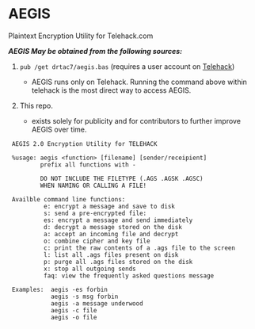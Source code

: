 # AEGIS
Plaintext Encryption Utility for Telehack.com

***AEGIS May be obtained from the following sources:***

1. `pub /get drtac7/aegis.bas` (requires a user account on [Telehack](https://www.telehack.com))
    - AEGIS runs only on Telehack. Running the command above within telehack is the most direct way to access AEGIS. 

2. This repo. 
   - exists solely for publicity and for contributors to further improve AEGIS over time.

```
 AEGIS 2.0 Encryption Utility for TELEHACK             
                                                                 
 %usage: aegis <function> [filename] [sender/receipient]        
         prefix all functions with -                             
                                                                 
         DO NOT INCLUDE THE FILETYPE (.AGS .AGSK .AGSC)          
         WHEN NAMING OR CALLING A FILE!                          
                                                                 
 Availble command line functions:                                
          e: encrypt a message and save to disk                  
          s: send a pre-encrypted file:                          
          es: encrypt a message and send immediately             
          d: decrypt a message stored on the disk                
          a: accept an incoming file and decrypt                 
          o: combine cipher and key file                         
          c: print the raw contents of a .ags file to the screen 
          l: list all .ags files present on disk                 
          p: purge all .ags files stored on the disk             
          x: stop all outgoing sends                             
          faq: view the frequently asked questions message       
                                                                 
 Examples:  aegis -es forbin                                     
            aegis -s msg forbin                                  
            aegis -a message underwood                           
            aegis -c file                                        
            aegis -o file     
```                                                                       
  
           
